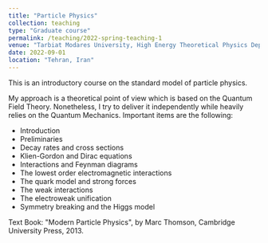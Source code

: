 ```yaml
---
title: "Particle Physics"
collection: teaching
type: "Graduate course"
permalink: /teaching/2022-spring-teaching-1
venue: "Tarbiat Modares University, High Energy Theoretical Physics Department"
date: 2022-09-01
location: "Tehran, Iran"
---
```


This is an introductory course on the standard model of particle physics. 

My approach is a theoretical point of view which is based on the Quantum Field Theory. Nonetheless, I try to deliver it independently while heavily relies on the Quantum Mechanics. Important items are the following: 

- Introduction
- Preliminaries
- Decay rates and cross sections
- Klien-Gordon and Dirac equations
- Interactions and Feynman diagrams
- The lowest order electromagnetic interactions
- The quark model and strong forces
- The weak interactions
- The electroweak unification
- Symmetry breaking and the Higgs model

Text Book: "Modern Particle Physics", by Marc Thomson, Cambridge University Press, 2013.